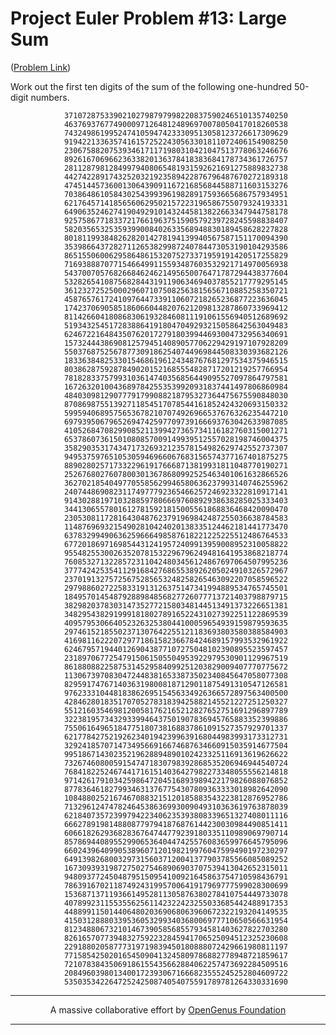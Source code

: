 # Project Euler Problem #13: Large Sum

([Problem Link](https://projecteuler.net/problem=13))

Work out the first ten digits of the sum of the following one-hundred 50-digit numbers.

                37107287533902102798797998220837590246510135740250
                46376937677490009712648124896970078050417018260538
                74324986199524741059474233309513058123726617309629
                91942213363574161572522430563301811072406154908250
                23067588207539346171171980310421047513778063246676
                89261670696623633820136378418383684178734361726757
                28112879812849979408065481931592621691275889832738
                44274228917432520321923589422876796487670272189318
                47451445736001306439091167216856844588711603153276
                70386486105843025439939619828917593665686757934951
                62176457141856560629502157223196586755079324193331
                64906352462741904929101432445813822663347944758178
                92575867718337217661963751590579239728245598838407
                58203565325359399008402633568948830189458628227828
                80181199384826282014278194139940567587151170094390
                35398664372827112653829987240784473053190104293586
                86515506006295864861532075273371959191420517255829
                71693888707715466499115593487603532921714970056938
                54370070576826684624621495650076471787294438377604
                53282654108756828443191190634694037855217779295145
                36123272525000296071075082563815656710885258350721
                45876576172410976447339110607218265236877223636045
                17423706905851860660448207621209813287860733969412
                81142660418086830619328460811191061556940512689692
                51934325451728388641918047049293215058642563049483
                62467221648435076201727918039944693004732956340691
                15732444386908125794514089057706229429197107928209
                55037687525678773091862540744969844508330393682126
                18336384825330154686196124348767681297534375946515
                80386287592878490201521685554828717201219257766954
                78182833757993103614740356856449095527097864797581
                16726320100436897842553539920931837441497806860984
                48403098129077791799088218795327364475675590848030
                87086987551392711854517078544161852424320693150332
                59959406895756536782107074926966537676326235447210
                69793950679652694742597709739166693763042633987085
                41052684708299085211399427365734116182760315001271
                65378607361501080857009149939512557028198746004375
                35829035317434717326932123578154982629742552737307
                94953759765105305946966067683156574377167401875275
                88902802571733229619176668713819931811048770190271
                25267680276078003013678680992525463401061632866526
                36270218540497705585629946580636237993140746255962
                24074486908231174977792365466257246923322810917141
                91430288197103288597806669760892938638285025333403
                34413065578016127815921815005561868836468420090470
                23053081172816430487623791969842487255036638784583
                11487696932154902810424020138335124462181441773470
                63783299490636259666498587618221225225512486764533
                67720186971698544312419572409913959008952310058822
                95548255300263520781532296796249481641953868218774
                76085327132285723110424803456124867697064507995236
                37774242535411291684276865538926205024910326572967
                23701913275725675285653248258265463092207058596522
                29798860272258331913126375147341994889534765745501
                18495701454879288984856827726077713721403798879715
                38298203783031473527721580348144513491373226651381
                34829543829199918180278916522431027392251122869539
                40957953066405232632538044100059654939159879593635
                29746152185502371307642255121183693803580388584903
                41698116222072977186158236678424689157993532961922
                62467957194401269043877107275048102390895523597457
                23189706772547915061505504953922979530901129967519
                86188088225875314529584099251203829009407770775672
                11306739708304724483816533873502340845647058077308
                82959174767140363198008187129011875491310547126581
                97623331044818386269515456334926366572897563400500
                42846280183517070527831839425882145521227251250327
                55121603546981200581762165212827652751691296897789
                32238195734329339946437501907836945765883352399886
                75506164965184775180738168837861091527357929701337
                62177842752192623401942399639168044983993173312731
                32924185707147349566916674687634660915035914677504
                99518671430235219628894890102423325116913619626622
                73267460800591547471830798392868535206946944540724
                76841822524674417161514036427982273348055556214818
                97142617910342598647204516893989422179826088076852
                87783646182799346313767754307809363333018982642090
                10848802521674670883215120185883543223812876952786
                71329612474782464538636993009049310363619763878039
                62184073572399794223406235393808339651327408011116
                66627891981488087797941876876144230030984490851411
                60661826293682836764744779239180335110989069790714
                85786944089552990653640447425576083659976645795096
                66024396409905389607120198219976047599490197230297
                64913982680032973156037120041377903785566085089252
                16730939319872750275468906903707539413042652315011
                94809377245048795150954100921645863754710598436791
                78639167021187492431995700641917969777599028300699
                15368713711936614952811305876380278410754449733078
                40789923115535562561142322423255033685442488917353
                44889911501440648020369068063960672322193204149535
                41503128880339536053299340368006977710650566631954
                81234880673210146739058568557934581403627822703280
                82616570773948327592232845941706525094512325230608
                22918802058777319719839450180888072429661980811197
                77158542502016545090413245809786882778948721859617
                72107838435069186155435662884062257473692284509516
                20849603980134001723930671666823555245252804609722
                53503534226472524250874054075591789781264330331690

---

<p align="center">
    A massive collaborative effort by <a href="https://github.com/OpenGenus/cosmos">OpenGenus Foundation</a> 
</p>

---

